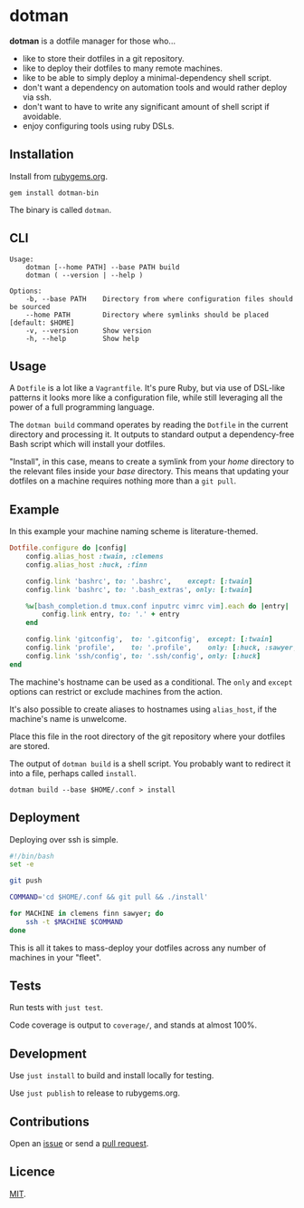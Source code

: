 # dotman

**dotman** is a dotfile manager for those who...

- like to store their dotfiles in a git repository.
- like to deploy their dotfiles to many remote machines.
- like to be able to simply deploy a minimal-dependency shell script.
- don't want a dependency on automation tools and would rather deploy via ssh.
- don't want to have to write any significant amount of shell script if avoidable.
- enjoy configuring tools using ruby DSLs.

## Installation

Install from [rubygems.org](https://rubygems.org/gems/dotman-bin).

```
gem install dotman-bin
```

The binary is called `dotman`.

## CLI

```
Usage:
    dotman [--home PATH] --base PATH build
    dotman ( --version | --help )

Options:
    -b, --base PATH    Directory from where configuration files should be sourced
    --home PATH        Directory where symlinks should be placed [default: $HOME]
    -v, --version      Show version
    -h, --help         Show help
```

## Usage

A `Dotfile` is a lot like a `Vagrantfile`. It's pure Ruby, but via use of DSL-like patterns it looks more like a configuration file, while still leveraging all the power of a full programming language.

The `dotman build` command operates by reading the `Dotfile` in the current directory and processing it. It outputs to standard output a dependency-free Bash script which will install your dotfiles.

"Install", in this case, means to create a symlink from your *home* directory to the relevant files inside your *base* directory. This means that updating your dotfiles on a machine requires nothing more than a `git pull`.

## Example

In this example your machine naming scheme is literature-themed.

```rb
Dotfile.configure do |config|
    config.alias_host :twain, :clemens
    config.alias_host :huck, :finn

    config.link 'bashrc', to: '.bashrc',    except: [:twain]
    config.link 'bashrc', to: '.bash_extras', only: [:twain]

    %w[bash_completion.d tmux.conf inputrc vimrc vim].each do |entry|
        config.link entry, to: '.' + entry
    end

    config.link 'gitconfig',  to: '.gitconfig',  except: [:twain]
    config.link 'profile',    to: '.profile',    only: [:huck, :sawyer, :twain]
    config.link 'ssh/config', to: '.ssh/config', only: [:huck]
end
```

The machine's hostname can be used as a conditional. The `only` and `except` options can restrict or exclude machines from the action.

It's also possible to create aliases to hostnames using `alias_host`, if the machine's name is unwelcome.

Place this file in the root directory of the git repository where your dotfiles are stored.

The output of `dotman build` is a shell script. You probably want to redirect it into a file, perhaps called `install`.

```
dotman build --base $HOME/.conf > install
```

## Deployment

Deploying over ssh is simple.

```bash
#!/bin/bash
set -e

git push

COMMAND='cd $HOME/.conf && git pull && ./install'

for MACHINE in clemens finn sawyer; do
    ssh -t $MACHINE $COMMAND
done
```

This is all it takes to mass-deploy your dotfiles across any number of machines in your "fleet".

## Tests

Run tests with `just test`.

Code coverage is output to `coverage/`, and stands at almost 100%.

## Development

Use `just install` to build and install locally for testing.

Use `just publish` to release to rubygems.org.

## Contributions

Open an [issue](https://github.com/crdx/dotman/issues) or send a [pull request](https://github.com/crdx/dotman/pulls).

## Licence

[MIT](LICENCE.md).
